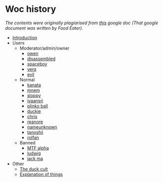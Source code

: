 # Woc history

*The contents were originally plagiarised from [this](https://docs.google.com/document/d/1tl46reu2qjMYFvGOAILWCUb3HDOgEtGEUzeMOzO0Y40/) google doc (That google document was written by Food Eater).* 

- [Introduction](Introduction.md)
- Users
  - Moderator/admin/owner
    - [owen](entries/users/o-r/owen.md)
    - [disassembled](entries/users/a-e/disassembled.md)
    - [spaceboy](entries/users/s-z/spaceboy.md)
    - [verq](entries/users/s-z/verq.md)
    - [evil](entries/users/a-e/evil.md)
  - Normal
    - [kanata](entries/users/f-n/kanata.md)
    - [mnem](entries/users/f-n/mnem.md)
    - [sloppy](entries/users/s-z/sloppy.md)
    - [ivaansri](entries/users/f-n/ivaansri.md)
    - [plinko ball](entries/users/o-r/plinkoball.md)
    - [duckie](entries/users/a-e/duckie.md)
    - [chris](entries/users/a-e/chris.md)
    - [reanore](entries/users/o-r/reanore.md)
    - [nameunknown](entries/users/f-n/nameunknown.md)
    - [tanoshii](entries/users/s-z/tanoshii.md)
    - [rolfan](entries/users/o-r/rolfan.md)
  - Banned
    - [MTF alpha](entries/users/f-n/mtf.md)
    - [ludwig](entries/users/f-n/ludwig.md)
    - [jack ma](entries/users/f-n/jackma.md)
- Other
  - [The duck cult](entries/other/duck-cult.md)
  - [Explanation of things](entries/other/explanation.md)
